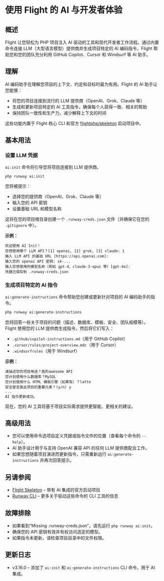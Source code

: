 # 使用 Flight 的 AI 与开发者体验

## 概述

Flight 让您轻松为 PHP 项目注入 AI 驱动的工具和现代开发者工作流程。通过内置命令连接 LLM（大型语言模型）提供商并生成项目特定的 AI 编码指令，Flight 帮助您和您的团队充分利用 GitHub Copilot、Cursor 和 Windsurf 等 AI 助手。

## 理解

AI 编码助手在理解您项目的上下文、约定和目标时最为有用。Flight 的 AI 助手让您能够：
- 将您的项目连接到流行的 LLM 提供商（OpenAI、Grok、Claude 等）
- 生成和更新项目特定的 AI 工具指令，确保每个人获得一致、相关的帮助
- 保持团队一致性和生产力，减少解释上下文的时间

这些功能内置于 Flight 核心 CLI 和官方 [flightphp/skeleton](https://github.com/flightphp/skeleton) 启动项目中。

## 基本用法

### 设置 LLM 凭据

`ai:init` 命令将引导您将项目连接到 LLM 提供商。

```bash
php runway ai:init
```

您将被提示：
- 选择您的提供商（OpenAI、Grok、Claude 等）
- 输入您的 API 密钥
- 设置基础 URL 和模型名称

这将在您的项目根目录创建一个 `.runway-creds.json` 文件（并确保它在您的 `.gitignore` 中）。

**示例：**
```
欢迎使用 AI Init！
您想使用哪个 LLM API？[1] openai, [2] grok, [3] claude: 1
输入 LLM API 的基础 URL [https://api.openai.com]:
输入您的 openai API 密钥: sk-...
输入您想使用的模型名称（例如 gpt-4、claude-3-opus 等）[gpt-4o]:
凭据已保存到 .runway-creds.json
```

### 生成项目特定的 AI 指令

`ai:generate-instructions` 命令帮助您创建或更新针对项目的 AI 编码助手的指令。

```bash
php runway ai:generate-instructions
```

您将回答一些关于项目的问题（描述、数据库、模板、安全、团队规模等）。Flight 使用您的 LLM 提供商生成指令，然后将它们写入：
- `.github/copilot-instructions.md`（用于 GitHub Copilot）
- `.cursor/rules/project-overview.mdc`（用于 Cursor）
- `.windsurfrules`（用于 Windsurf）

**示例：**
```
请描述您的项目用途？我的awesome API
您计划使用什么数据库？MySQL
您计划使用什么 HTML 模板引擎（如果有）？latte
安全是否是此项目的重要元素？(y/n) y
...
AI 指令更新成功。
```

现在，您的 AI 工具将基于项目实际需求提供更智能、更相关的建议。

## 高级用法

- 您可以使用命令选项自定义凭据或指令文件的位置（查看每个命令的 `--help`）。
- AI 助手设计用于与支持 OpenAI 兼容 API 的任何 LLM 提供商配合工作。
- 如果您想随着项目演进而更新指令，只需重新运行 `ai:generate-instructions` 并再次回答提示。

## 另请参阅

- [Flight Skeleton](https://github.com/flightphp/skeleton) – 带有 AI 集成的官方启动项目
- [Runway CLI](/awesome-plugins/runway) – 更多关于驱动这些命令的 CLI 工具的信息

## 故障排除

- 如果看到“Missing .runway-creds.json”，请先运行 `php runway ai:init`。
- 确保您的 API 密钥有效并有权访问选定的模型。
- 如果指令未更新，请检查项目目录中的文件权限。

## 更新日志

- v3.16.0 – 添加了 `ai:init` 和 `ai:generate-instructions` CLI 命令，用于 AI 集成。